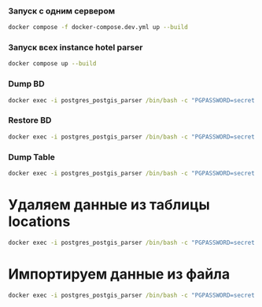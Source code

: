 ### Запуск с одним сервером 
``` bash
docker compose -f docker-compose.dev.yml up --build
```

### Запуск всех instance hotel parser
``` bash
docker compose up --build
```
### Dump BD
``` cmd
docker exec -i postgres_postgis_parser /bin/bash -c "PGPASSWORD=secret pg_dump --username postgres hotels" > ./dump/dump_24_12_24_106155.sql
```

### Restore BD
``` cmd
docker exec -i postgres_postgis_parser /bin/bash -c "PGPASSWORD=secret psql --username postgres hotels" < ./dump/dump_24_12_24.sql
```

### Dump Table
``` cmd
docker exec -i postgres_postgis_parser /bin/bash -c "PGPASSWORD=secret pg_dump --username postgres --dbname=hotels_backup --table=public.locations --data-only --no-owner --no-privileges" > ./dump/locations_backup.sql
```

# Удаляем данные из таблицы locations
``` cmd
docker exec -i postgres_postgis_parser /bin/bash -c "PGPASSWORD=secret psql --username postgres --dbname=hotels -c 'DELETE FROM public.locations'"
```

# Импортируем данные из файла
``` cmd
docker exec -i postgres_postgis_parser /bin/bash -c "PGPASSWORD=secret psql --username postgres --dbname=hotels" < ./dump/locations_backup.sql
```
